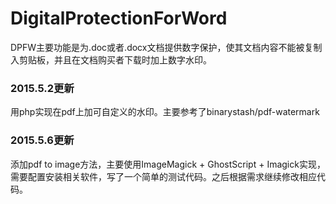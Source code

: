 # DigitalProtectionForWord

DPFW主要功能是为.doc或者.docx文档提供数字保护，使其文档内容不能被复制入剪贴板，并且在文档购买者下载时加上数字水印。

### 2015.5.2更新
用php实现在pdf上加可自定义的水印。主要参考了binarystash/pdf-watermark

### 2015.5.6更新
添加pdf to image方法，主要使用ImageMagick + GhostScript + Imagick实现，需要配置安装相关软件，写了一个简单的测试代码。之后根据需求继续修改相应代码。
